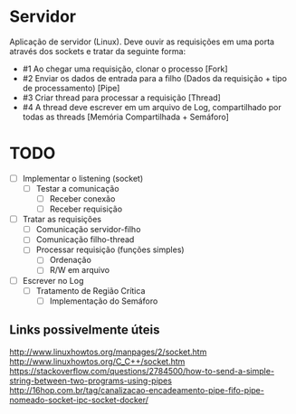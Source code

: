 ﻿# Servidor
Aplicação de servidor (Linux).
Deve ouvir as requisições em uma porta através dos sockets e tratar da seguinte forma:
  - #1 Ao chegar uma requisição, clonar o processo [Fork]
  - #2 Enviar os dados de entrada para a filho (Dados da requisição + tipo de processamento)  [Pipe]
  - #3 Criar thread para processar a requisição [Thread]
  - #4 A thread deve escrever em um arquivo de Log, compartilhado por todas as threads [Memória Compartilhada + Semáforo]

# TODO
- [ ] Implementar o listening (socket)
  - [ ] Testar a comunicação
    - [ ] Receber conexão
    - [ ] Receber requisição
- [ ] Tratar as requisições
  - [ ] Comunicação servidor-filho
  - [ ] Comunicação filho-thread
  - [ ] Processar requisição (funções simples)
    - [ ] Ordenação
    - [ ] R/W em arquivo
- [ ] Escrever no Log
  - [ ] Tratamento de Região Crítica
    - [ ] Implementação do Semáforo

## Links possivelmente úteis
http://www.linuxhowtos.org/manpages/2/socket.htm  
http://www.linuxhowtos.org/C_C++/socket.htm
https://stackoverflow.com/questions/2784500/how-to-send-a-simple-string-between-two-programs-using-pipes
http://16hop.com.br/tag/canalizacao-encadeamento-pipe-fifo-pipe-nomeado-socket-ipc-socket-docker/
